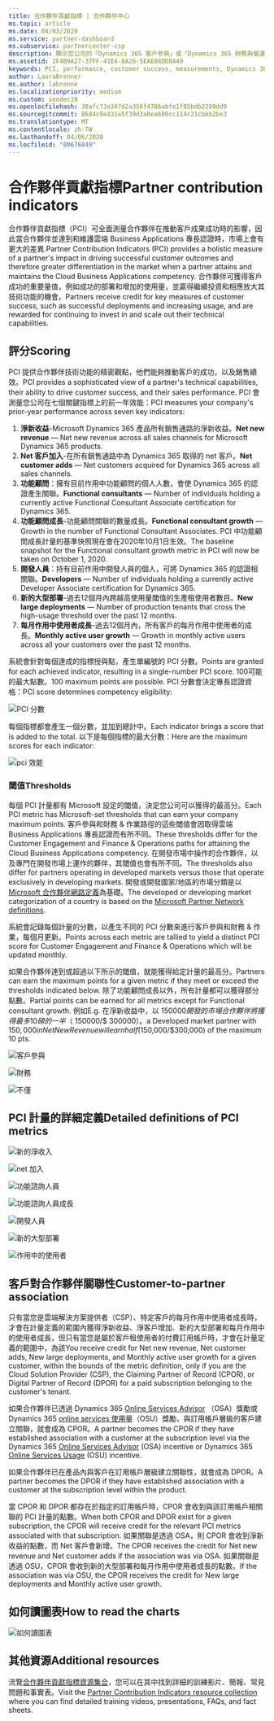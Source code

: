 ```yaml
---
title: 合作夥伴貢獻指標 | 合作夥伴中心
ms.topic: article
ms.date: 04/03/2020
ms.service: partner-dashboard
ms.subservice: partnercenter-csp
description: 顯示您公司的「Dynamics 365 客戶參與」或「Dynamics 365 財務與營運」之情況的資料
ms.assetid: 2F4B9A27-37FF-41E4-8A26-5EAE88DD8A49
keywords: PCI, performance, customer success, measurements, Dynamics 365, 績效, 客戶成功, 測量
author: LauraBrenner
ms.author: labrenne
ms.localizationpriority: medium
ms.custom: seodec18
ms.openlocfilehash: 38afc73a347d2a356f4786abfe1f85bdb2289dd9
ms.sourcegitcommit: 8684c9e431e5f39d3a0ea600cc114c21cbbb2be3
ms.translationtype: MT
ms.contentlocale: zh-TW
ms.lasthandoff: 04/06/2020
ms.locfileid: "80676849"
---
```

# <a name="partner-contribution-indicators"></a><span data-ttu-id="47ed9-104">合作夥伴貢獻指標</span><span class="sxs-lookup"><span data-stu-id="47ed9-104">Partner contribution indicators</span></span>

<span data-ttu-id="47ed9-105">合作夥伴貢獻指標（PCI）可全面測量合作夥伴在推動客戶成果成功時的影響，因此當合作夥伴並達到和維護雲端 Business Applications 專長認證時，市場上會有更大的差異.</span><span class="sxs-lookup"><span data-stu-id="47ed9-105">Partner Contribution Indicators (PCI) provides a holistic measure of a partner's impact in driving successful customer outcomes and therefore greater differentiation in the market when a partner attains and maintains the Cloud Business Applications competency.</span></span> <span data-ttu-id="47ed9-106">合作夥伴可獲得客戶成功的重要量值，例如成功的部署和增加的使用量，並贏得繼續投資和相應放大其技術功能的機會。</span><span class="sxs-lookup"><span data-stu-id="47ed9-106">Partners receive credit for key measures of customer success, such as successful deployments and increasing usage, and are rewarded for continuing to invest in and scale out their technical capabilities.</span></span>


## <a name="scoring"></a><span data-ttu-id="47ed9-107">評分</span><span class="sxs-lookup"><span data-stu-id="47ed9-107">Scoring</span></span>

<span data-ttu-id="47ed9-108">PCI 提供合作夥伴技術功能的精密觀點，他們能夠推動客戶的成功，以及銷售績效。</span><span class="sxs-lookup"><span data-stu-id="47ed9-108">PCI provides a sophisticated view of a partner's technical capabilities, their ability to drive customer success, and their sales performance.</span></span> <span data-ttu-id="47ed9-109">PCI 會測量您公司在七個關鍵指標上的前一年效能：</span><span class="sxs-lookup"><span data-stu-id="47ed9-109">PCI measures your company's prior-year performance across seven key indicators:</span></span>

1. <span data-ttu-id="47ed9-110">**淨新收益**-Microsoft Dynamics 365 產品所有銷售通路的淨新收益。</span><span class="sxs-lookup"><span data-stu-id="47ed9-110">**Net new revenue** — Net new revenue across all sales channels for Microsoft Dynamics 365 products.</span></span>
2. <span data-ttu-id="47ed9-111">**Net 客戶加入**-在所有銷售通路中為 Dynamics 365 取得的 net 客戶。</span><span class="sxs-lookup"><span data-stu-id="47ed9-111">**Net customer adds** — Net customers acquired for Dynamics 365 across all sales channels.</span></span>
3. <span data-ttu-id="47ed9-112">**功能顧問**：擁有目前作用中功能顧問的個人人數，會使 Dynamics 365 的認證產生關聯。</span><span class="sxs-lookup"><span data-stu-id="47ed9-112">**Functional consultants** — Number of individuals holding a currently active Functional Consultant Associate certification for Dynamics 365.</span></span> 
4. <span data-ttu-id="47ed9-113">**功能顧問成長**-功能顧問關聯的數量成長。</span><span class="sxs-lookup"><span data-stu-id="47ed9-113">**Functional consultant growth** — Growth in the number of Functional Consultant Associates.</span></span>  <span data-ttu-id="47ed9-114">PCI 中功能顧問成長計量的基準快照現在會在2020年10月1日生效。</span><span class="sxs-lookup"><span data-stu-id="47ed9-114">The baseline snapshot for the Functional consultant growth metric in PCI will now be taken on October 1, 2020.</span></span>  
5. <span data-ttu-id="47ed9-115">**開發人員**：持有目前作用中開發人員的個人，可將 Dynamics 365 的認證相關聯。</span><span class="sxs-lookup"><span data-stu-id="47ed9-115">**Developers** — Number of individuals holding a currently active Developer Associate certification for Dynamics 365.</span></span>
6. <span data-ttu-id="47ed9-116">**新的大型部署**-過去12個月內跨越高使用量閾值的生產租使用者數目。</span><span class="sxs-lookup"><span data-stu-id="47ed9-116">**New large deployments** — Number of production tenants that cross the high-usage threshold over the past 12 months.</span></span>
7. <span data-ttu-id="47ed9-117">**每月作用中使用者成長**-過去12個月內，所有客戶的每月作用中使用者的成長。</span><span class="sxs-lookup"><span data-stu-id="47ed9-117">**Monthly active user growth** — Growth in monthly active users across all your customers over the past 12 months.</span></span>

<span data-ttu-id="47ed9-118">系統會針對每個達成的指標授與點，產生單編號的 PCI 分數。</span><span class="sxs-lookup"><span data-stu-id="47ed9-118">Points are granted for each achieved indicator, resulting in a single-number PCI score.</span></span> <span data-ttu-id="47ed9-119">100可能的最大點數。</span><span class="sxs-lookup"><span data-stu-id="47ed9-119">100 maximum points are possible.</span></span> <span data-ttu-id="47ed9-120">PCI 分數會決定專長認證資格：</span><span class="sxs-lookup"><span data-stu-id="47ed9-120">PCI score determines competency eligibility:</span></span>

![PCI 分數](images/pcinew1.png)

<span data-ttu-id="47ed9-122">每個指標都會產生一個分數，並加到總計中。</span><span class="sxs-lookup"><span data-stu-id="47ed9-122">Each indicator brings a score that is added to the total.</span></span> <span data-ttu-id="47ed9-123">以下是每個指標的最大分數：</span><span class="sxs-lookup"><span data-stu-id="47ed9-123">Here are the maximum scores for each indicator:</span></span>

![pci 效能](images/pci/perfnew.png)

### <a name="thresholds"></a><span data-ttu-id="47ed9-125">閾值</span><span class="sxs-lookup"><span data-stu-id="47ed9-125">Thresholds</span></span>

<span data-ttu-id="47ed9-126">每個 PCI 計量都有 Microsoft 設定的閾值，決定您公司可以獲得的最高分。</span><span class="sxs-lookup"><span data-stu-id="47ed9-126">Each PCI metric has Microsoft-set thresholds that can earn your company maximum points.</span></span> <span data-ttu-id="47ed9-127">客戶參與和財務 & 作業路徑的這些閾值會因取得雲端 Business Applications 專長認證而有所不同。</span><span class="sxs-lookup"><span data-stu-id="47ed9-127">These thresholds differ for the Customer Engagement and Finance & Operations paths for attaining the Cloud Business Applications competency.</span></span> <span data-ttu-id="47ed9-128">在開發市場中操作的合作夥伴，以及專門在開發市場上運作的夥伴，其閾值也會有所不同。</span><span class="sxs-lookup"><span data-stu-id="47ed9-128">The thresholds also differ for partners operating in developed markets versus those that operate exclusively in developing markets.</span></span>  <span data-ttu-id="47ed9-129">開發或開發國家/地區的市場分類是以[Microsoft 合作夥伴網路定義](https://assetsprod.microsoft.com/mpn/mpn-developed-and-developing-countries.pdf)為基礎。</span><span class="sxs-lookup"><span data-stu-id="47ed9-129">The developed or developing market categorization of a country is based on the [Microsoft Partner Network definitions](https://assetsprod.microsoft.com/mpn/mpn-developed-and-developing-countries.pdf).</span></span>

<span data-ttu-id="47ed9-130">系統會記錄每個計量的分數，以產生不同的 PCI 分數來進行客戶參與和財務 & 作業，每個月更新。</span><span class="sxs-lookup"><span data-stu-id="47ed9-130">Points across each metric are tallied to yield a distinct PCI score for Customer Engagement and Finance & Operations which will be updated monthly.</span></span>

<span data-ttu-id="47ed9-131">如果合作夥伴達到或超過以下所示的閾值，就能獲得給定計量的最高分。</span><span class="sxs-lookup"><span data-stu-id="47ed9-131">Partners can earn the maximum points for a given metric if they meet or exceed the thresholds indicated below.</span></span> <span data-ttu-id="47ed9-132">除了功能顧問成長以外，所有計量都可以獲得部分點數。</span><span class="sxs-lookup"><span data-stu-id="47ed9-132">Partial points can be earned for all metrics except for Functional consultant growth.</span></span> <span data-ttu-id="47ed9-133">例如</span><span class="sxs-lookup"><span data-stu-id="47ed9-133">E.g.</span></span> <span data-ttu-id="47ed9-134">在淨新收益中，以 $150000 開發的市場合作夥伴將獲得最多10磅的一半（$ 150000/$ 300000）。</span><span class="sxs-lookup"><span data-stu-id="47ed9-134">a Developed market partner with $150,000 in Net New Revenue will earn half ($150,000/$300,000) of the maximum 10 pts.</span></span> 

![客戶參與](images/pci/custengagethresh.png)

![財務](images/pci/table_2.png)

![不僅](images/Table3.PNG) 


## <a name="detailed-definitions-of-pci-metrics"></a><span data-ttu-id="47ed9-138">PCI 計量的詳細定義</span><span class="sxs-lookup"><span data-stu-id="47ed9-138">Detailed definitions of PCI metrics</span></span>

![新的淨收入](images/pci/netnewrevenue.png)

![net 加入](images/pci/netadds.png)


![功能諮詢人員](images/pci/funcconsult.png)


![功能諮詢人員成長](images/pci/4_Functional_consultant_growth.png)

![開發人員](images/pci/developers.png) 

![新的大型部署](images/pci/largedeploy.png) 

![作用中的使用者](images/pci/activeusers.png)

## <a name="customer-to-partner-association"></a><span data-ttu-id="47ed9-146">客戶對合作夥伴關聯性</span><span class="sxs-lookup"><span data-stu-id="47ed9-146">Customer-to-partner association</span></span>

<span data-ttu-id="47ed9-147">只有當您是雲端解決方案提供者（CSP）、特定客戶的每月作用中使用者成長時，才會在計量定義的範圍內獲得淨新收益、淨客戶增加、新的大型部署和每月作用中的使用者成長，但只有當您是屬於客戶租使用者的付費訂用帳戶時，才會在計量定義的範圍中，為該</span><span class="sxs-lookup"><span data-stu-id="47ed9-147">You receive credit for Net new revenue, Net customer adds, New large deployments, and Monthly active user growth for a given customer, within the bounds of the metric definition, only if you are the Cloud Solution Provider (CSP), the Claiming Partner of Record (CPOR), or Digital Partner of Record (DPOR) for a paid subscription belonging to the customer's tenant.</span></span>

<span data-ttu-id="47ed9-148">如果合作夥伴已透過 Dynamics 365 [Online Services Advisor](https://support.microsoft.com/help/4501560/online-services-advisor-osa-sell-incentives-faq) （OSA）獎勵或 Dynamics 365 [online services 使用量](https://support.microsoft.com/help/4489988/online-services-usage-osu-incentives-faq)（OSU）獎勵，與訂用帳戶層級的客戶建立關聯，就會成為 CPOR。</span><span class="sxs-lookup"><span data-stu-id="47ed9-148">A partner becomes the CPOR if they have established association with a customer at the subscription level via the Dynamics 365 [Online Services Advisor](https://support.microsoft.com/help/4501560/online-services-advisor-osa-sell-incentives-faq) (OSA) incentive or Dynamics 365 [Online Services Usage](https://support.microsoft.com/help/4489988/online-services-usage-osu-incentives-faq) (OSU) incentive.</span></span>

<span data-ttu-id="47ed9-149">如果合作夥伴已在產品內與客戶在訂用帳戶層級建立關聯性，就會成為 DPOR。</span><span class="sxs-lookup"><span data-stu-id="47ed9-149">A partner becomes the DPOR if they have established association with a customer at the subscription level within the product.</span></span>

<span data-ttu-id="47ed9-150">當 CPOR 和 DPOR 都存在於指定的訂用帳戶時，CPOR 會收到與該訂用帳戶相關聯的 PCI 計量的點數。</span><span class="sxs-lookup"><span data-stu-id="47ed9-150">When both CPOR and DPOR exist for a given subscription, the CPOR will receive credit for the relevant PCI metrics associated with that subscription.</span></span> <span data-ttu-id="47ed9-151">如果關聯是透過 OSA，則 CPOR 會收到淨新收益的點數，而 Net 客戶會新增。</span><span class="sxs-lookup"><span data-stu-id="47ed9-151">The CPOR receives the credit for Net new revenue and Net customer adds if the association was via OSA.</span></span> <span data-ttu-id="47ed9-152">如果關聯是透過 OSU，CPOR 會收到新的大型部署和每月作用中使用者成長的點數。</span><span class="sxs-lookup"><span data-stu-id="47ed9-152">If the association was via OSU, the CPOR receives the credit for New large deployments and Monthly active user growth.</span></span> 

## <a name="how-to-read-the-charts"></a><span data-ttu-id="47ed9-153">如何讀圖表</span><span class="sxs-lookup"><span data-stu-id="47ed9-153">How to read the charts</span></span>

![如何讀圖表](images/pci/howto.png)

## <a name="additional-resources"></a><span data-ttu-id="47ed9-155">其他資源</span><span class="sxs-lookup"><span data-stu-id="47ed9-155">Additional resources</span></span>

<span data-ttu-id="47ed9-156">流覽[合作夥伴貢獻指標資源集合](https://aka.ms/pcilearn)，您可以在其中找到詳細的訓練影片、簡報、常見問題和事實表。</span><span class="sxs-lookup"><span data-stu-id="47ed9-156">Visit the [Partner Contribution Indicators resource collection](https://aka.ms/pcilearn) where you can find detailed training videos, presentations, FAQs, and fact sheets.</span></span> 




